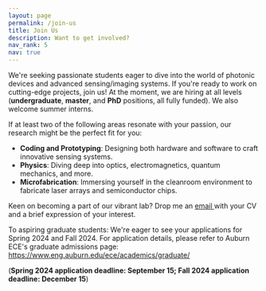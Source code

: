 ```yaml
---
layout: page
permalink: /join-us
title: Join Us
description: Want to get involved?
nav_rank: 5
nav: true
---
```


We're seeking passionate students eager to dive into the world of photonic devices and advanced sensing/imaging systems. If you're ready to work on cutting-edge projects, join us!
At the moment, we are hiring at all levels (**undergraduate**, **master**, and **PhD** positions, all fully funded). We also welcome summer interns.


If at least two of the following areas resonate with your passion, our research might be the perfect fit for you:
- **Coding and Prototyping**: Designing both hardware and software to craft innovative sensing systems.
- **Physics**: Diving deep into optics, electromagnetics, quantum mechanics, and more.
- **Microfabrication**: Immersing yourself in the cleanroom environment to fabricate laser arrays and semiconductor chips.
  
Keen on becoming a part of our vibrant lab? Drop me an <a href="mailto:{{ site.email | encode_email }}" title="email">email <i class="fas fa-envelope"></i></a> with your CV and a brief expression of your interest.


To aspiring graduate students: We're eager to see your applications for Spring 2024 and Fall 2024.
For application details, please refer to Auburn ECE's graduate admissions page: <https://www.eng.auburn.edu/ece/academics/graduate/>

(**Spring 2024 application deadline: September 15; Fall 2024 application deadline: December 15**)

